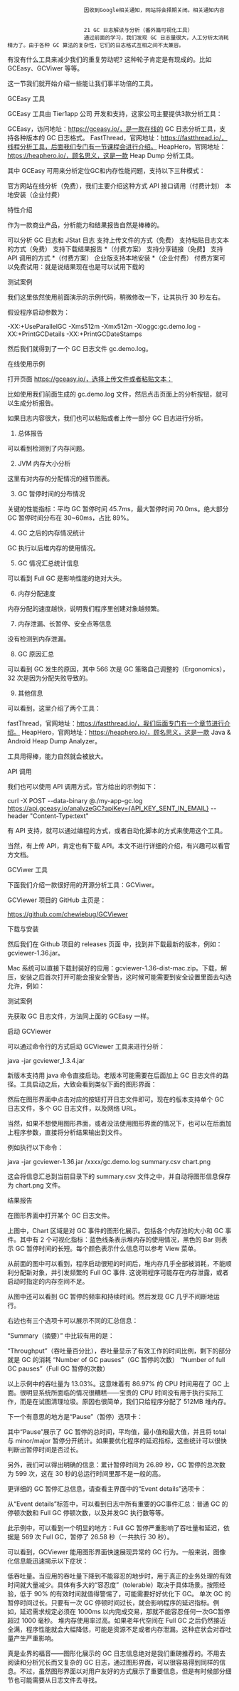 
                            
                            因收到Google相关通知，网站将会择期关闭。相关通知内容
                            
                            
                            21 GC 日志解读与分析（番外篇可视化工具）
                            通过前面的学习，我们发现 GC 日志量很大，人工分析太消耗精力了。由于各种 GC 算法的复杂性，它们的日志格式互相之间不太兼容。

有没有什么工具来减少我们的重复劳动呢? 这种轮子肯定是有现成的。比如 GCEasy、GCViwer 等等。

这一节我们就开始介绍一些能让我们事半功倍的工具。

GCEasy 工具

GCEasy 工具由 Tier1app 公司 开发和支持，这家公司主要提供3款分析工具：


GCEasy，访问地址：https://gceasy.io/，是一款在线的 GC 日志分析工具，支持各种版本的 GC 日志格式。
FastThread，官网地址：https://fastthread.io/，线程分析工具，后面我们专门有一节课程会进行介绍。
HeapHero，官网地址：https://heaphero.io/，顾名思义，这是一款 Heap Dump 分析工具。


其中 GCEasy 可用来分析定位GC和内存性能问题，支持以下三种模式：


官方网站在线分析（免费），我们主要介绍这种方式
API 接口调用（付费计划）
本地安装（企业付费）


特性介绍

作为一款商业产品，分析能力和结果报告自然是棒棒的。


可以分析 GC 日志和 JStat 日志
支持上传文件的方式（免费）
支持粘贴日志文本的方式（免费）
支持下载结果报告 *（付费方案）
支持分享链接（免费】
支持 API 调用的方式 *（付费方案）
企业版支持本地安装 *（企业付费）
付费方案可以免费试用：就是说结果现在也是可以试用下载的


测试案例

我们这里依然使用前面演示的示例代码，稍微修改一下，让其执行 30 秒左右。

假设程序启动参数为：

-XX:+UseParallelGC
-Xms512m
-Xmx512m
-Xloggc:gc.demo.log
-XX:+PrintGCDetails
-XX:+PrintGCDateStamps



然后我们就得到了一个 GC 日志文件 gc.demo.log。

在线使用示例

打开页面 https://gceasy.io/，选择上传文件或者粘贴文本：



比如使用我们前面生成的 gc.demo.log 文件，然后点击页面上的分析按钮，就可以生成分析报告。

如果日志内容很大，我们也可以粘贴或者上传一部分 GC 日志进行分析。

1. 总体报告



可以看到检测到了内存问题。

2. JVM 内存大小分析



这里有对内存的分配情况的细节图表。

3. GC 暂停时间的分布情况

关键的性能指标：平均 GC 暂停时间 45.7ms，最大暂停时间 70.0ms。绝大部分 GC 暂停时间分布在 30~60ms，占比 89%。



4. GC 之后的内存情况统计

GC 执行以后堆内存的使用情况。



5. GC 情况汇总统计信息

可以看到 Full GC 是影响性能的绝对大头。





6. 内存分配速度

内存分配的速度越快，说明我们程序里创建对象越频繁。



7. 内存泄漏、长暂停、安全点等信息

没有检测到内存泄漏。



8. GC 原因汇总

可以看到 GC 发生的原因，其中 566 次是 GC 策略自己调整的（Ergonomics），32 次是因为分配失败导致的。



9. 其他信息



可以看到，这里介绍了两个工具：


fastThread，官网地址：https://fastthread.io/，我们后面专门有一个章节进行介绍。
HeapHero，官网地址：https://heaphero.io/，顾名思义，这是一款 Java & Android Heap Dump Analyzer。


工具用得棒，能力自然就会被放大。

API 调用

我们也可以使用 API 调用方式，官方给出的示例如下：

curl -X POST --data-binary @./my-app-gc.log
https://api.gceasy.io/analyzeGC?apiKey={API_KEY_SENT_IN_EMAIL}
--header "Content-Type:text"



有 API 支持，就可以通过编程的方式，或者自动化脚本的方式来使用这个工具。

当然，有上传 API，肯定也有下载 API。本文不进行详细的介绍，有兴趣可以看官方文档。

GCViwer 工具

下面我们介绍一款很好用的开源分析工具：GCViwer。

GCViewer 项目的 GitHub 主页是：


https://github.com/chewiebug/GCViewer


下载与安装

然后我们在 Github 项目的 releases 页面 中，找到并下载最新的版本，例如：gcviewer-1.36.jar。

Mac 系统可以直接下载封装好的应用：gcviewer-1.36-dist-mac.zip。下载，解压，安装之后首次打开可能会报安全警告，这时候可能需要到安全设置里面去勾选允许，例如：



测试案例

先获取 GC 日志文件，方法同上面的 GCEasy 一样。

启动 GCViewer

可以通过命令行的方式启动 GCViewer 工具来进行分析：

java -jar gcviewer_1.3.4.jar



新版本支持用 java 命令直接启动。老版本可能需要在后面加上 GC 日志文件的路径。工具启动之后，大致会看到类似下面的图形界面：



然后在图形界面中点击对应的按钮打开日志文件即可。现在的版本支持单个 GC 日志文件，多个 GC 日志文件，以及网络 URL。

当然，如果不想使用图形界面，或者没法使用图形界面的情况下，也可以在后面加上程序参数，直接将分析结果输出到文件。

例如执行以下命令：

java -jar gcviewer-1.36.jar /xxxx/gc.demo.log summary.csv chart.png



这会将信息汇总到当前目录下的 summary.csv 文件之中，并自动将图形信息保存为 chart.png 文件。

结果报告

在图形界面中打开某个 GC 日志文件。



上图中，Chart 区域是对 GC 事件的图形化展示。包括各个内存池的大小和 GC 事件。其中有 2 个可视化指标：蓝色线条表示堆内存的使用情况，黑色的 Bar 则表示 GC 暂停时间的长短。每个颜色表示什么信息可以参考 View 菜单。



从前面的图中可以看到，程序启动很短的时间后，堆内存几乎全部被消耗，不能顺利分配新对象，并引发频繁的 Full GC 事件. 这说明程序可能存在内存泄露，或者启动时指定的内存空间不足。

从图中还可以看到 GC 暂停的频率和持续时间。然后发现 GC 几乎不间断地运行。

右边也有三个选项卡可以展示不同的汇总信息：



“Summary（摘要）” 中比较有用的是：


“Throughput”（吞吐量百分比），吞吐量显示了有效工作的时间比例，剩下的部分就是 GC 的消耗
“Number of GC pauses”（GC 暂停的次数）
“Number of full GC pauses”（Full GC 暂停的次数）


以上示例中的吞吐量为 13.03%。这意味着有 86.97% 的 CPU 时间用在了 GC 上面。很明显系统所面临的情况很糟糕——宝贵的 CPU 时间没有用于执行实际工作，而是在试图清理垃圾。原因也很简单，我们只给程序分配了 512MB 堆内存。

下一个有意思的地方是“Pause”（暂停）选项卡：



其中“Pause”展示了 GC 暂停的总时间，平均值，最小值和最大值，并且将 total 与 minor/major 暂停分开统计。如果要优化程序的延迟指标，这些统计可以很快判断出暂停时间是否过长。

另外，我们可以得出明确的信息：累计暂停时间为 26.89 秒，GC 暂停的总次数为 599 次，这在 30 秒的总运行时间里那不是一般的高。

更详细的 GC 暂停汇总信息，请查看主界面中的“Event details”选项卡：



从“Event details”标签中，可以看到日志中所有重要的GC事件汇总：普通 GC 的停顿次数和 Full GC 停顿次数，以及并发GC 执行数等等。

此示例中，可以看到一个明显的地方：Full GC 暂停严重影响了吞吐量和延迟，依据是 569 次 Full GC，暂停了 26.58 秒（一共执行 30 秒）。

可以看到，GCViewer 能用图形界面快速展现异常的 GC 行为。一般来说，图像化信息能迅速揭示以下症状：


低吞吐量。当应用的吞吐量下降到不能容忍的地步时，用于真正的业务处理的有效时间就大量减少。具体有多大的“容忍度”（tolerable）取决于具体场景。按照经验，低于 90% 的有效时间就值得警惕了，可能需要好好优化下 GC。
单次 GC 的暂停时间过长。只要有一次 GC 停顿时间过长，就会影响程序的延迟指标。例如，延迟需求规定必须在 1000ms 以内完成交易，那就不能容忍任何一次GC暂停超过 1000 毫秒。
堆内存使用率过高。如果老年代空间在 Full GC 之后仍然接近全满，程序性能就会大幅降低，可能是资源不足或者内存泄漏。这种症状会对吞吐量产生严重影响。


真是业界的福音——图形化展示的 GC 日志信息绝对是我们重磅推荐的。不用去阅读和分析冗长而又复杂的 GC 日志，通过图形界面，可以很容易得到同样的信息。不过，虽然图形界面以对用户友好的方式展示了重要信息，但是有时候部分细节也可能需要从日志文件去寻找。

                        
                        
                            
